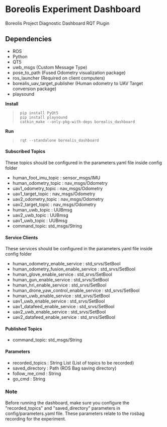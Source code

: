 # Boreolis Experiment Dashboard

Boreolis Project Diagnostic Dashboard RQT Plugin

## Dependencies
* ROS
* Python
* QT5
* uwb_msgs (Custom Message Type)
* pose_to_path (Fused Odometry visualization package)
* ros_launcher (Required on client computers)
* borealis_uav_target_publisher (Human odometry to UAV Target conversion package)
* playsound
  
  
**Install** <br />
>      pip install PyQt5
>      pip install playsound
>      catkin_make --only-pkg-with-deps borealis_dashboard

**Run** <br /> 
>      rqt --standalone borealis_dashboard

#### Subscribed Topics
These topics should be configured in the parameters.yaml file inside config folder

- human_foot_imu_topic : sensor_msgs/IMU
- human_odometry_topic : nav_msgs/Odometry
- uav1_odometry_topic : nav_msgs/Odometry
- uav1_target_topic : nav_msgs/Odometry
- uav2_odometry_topic : nav_msgs/Odometry
- uav2_target_topic : nav_msgs/Odometry
- human_uwb_topic : UUBmsg
- uav2_uwb_topic : UUBmsg
- uav1_uwb_topic : UUBmsg
- command_topic: std_msgs/String

#### Service Clients
These services should be configured in the parameters.yaml file inside config folder

- human_odometry_enable_service : std_srvs/SetBool
- human_odometry_fusion_enable_service : std_srvs/SetBool
- human_glove_enable_service : std_srvs/SetBool
- human_gun_enable_service : std_srvs/SetBool
- human_hri_enable_service : std_srvs/SetBool
- human_drone_yaw_control_enable_service : std_srvs/SetBool
- human_uwb_enable_service : std_srvs/SetBool
- uav1_uwb_enable_service : std_srvs/SetBool
- uav1_datafeed_enable_service : std_srvs/SetBool
- uav2_uwb_enable_service : std_srvs/SetBool
- uav2_datafeed_enable_service : std_srvs/SetBool
  
#### Published Topics
- command_topic: std_msgs/String

#### Parameters
- recorded_topics : String List (List of topics to be recorded)
- saved_directory : Path (ROS Bag saving directory) 
- follow_me_cmd : String
- go_cmd : String

### Note

Before running the dashboard, make sure you configure the "recorded_topics" and "saved_directory" parameters in config/parameters.yaml file. 
These parameters relate to the rosbag recording for the experiment.

